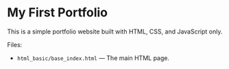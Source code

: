 # My First Portfolio

This is a simple portfolio website built with HTML, CSS, and JavaScript only.

Files:

- `html_basic/base_index.html` — The main HTML page.
